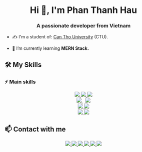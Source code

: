 <h1 align="center">Hi 👋, I'm Phan Thanh Hau</h1>
<h3 align="center">A passionate developer from Vietnam </h3>

- ✍ I'm a student of: [Can Tho University](https://www.ctu.edu.vn/) (CTU).

- 🌱 I’m currently learning **MERN Stack.**




## 🛠️ My Skills
### ⚡ Main skills
<p align="center">
  <a href="https://www.w3schools.com/html/" alt="HTML" target="_blank">
    <img src="https://img.icons8.com/color/50/000000/html-5--v1.png"/>
  </a> 
  <a href="https://www.w3schools.com/css/default.asp" alt="CSS" target="_blank" >
    <img src="https://img.icons8.com/color/50/000000/css3.png"/>
  </a> 
  <a href="https://www.w3schools.com/js/default.asp" alt="JS" target="_blank" >
    <img src="https://img.icons8.com/color/50/000000/javascript--v1.png"/>
  </a> <br>
  <a href="https://nodejs.org/en/" alt="Nodejs" target="_blank" >
    <img src="https://img.icons8.com/color/50/000000/nodejs.png"/>
  </a> &nbsp;
  <a href="https://www.php.net/" alt="PHP" target="_blank" >
    <img src="https://img.icons8.com/officel/50/000000/php-logo.png"/>
  </a> <br>
  <a href="https://vuejs.org/" alt="Vuejs">
    <img src="https://img.icons8.com/color/50/000000/vue-js.png"/>
  </a>
  <a href="https://reactjs.org/" alt="Reactjs">
    <img src="https://img.icons8.com/color/50/000000/react-native.png"/>
  </a> <br>
  <a href="https://www.mongodb.com/cloud/atlas/lp/try2?utm_source=google&utm_campaign=gs_apac_vietnam_search_core_brand_atlas_desktop&utm_term=mongodb&utm_medium=cpc_paid_search&utm_ad=e&utm_ad_campaign_id=12212624377&adgroup=115749709583&gclid=Cj0KCQiAxoiQBhCRARIsAPsvo-xE54P2Cykq2tjsjOcDmCl_7mCJuGUdhUUxfJrrUbQ5eQx5k-rRJDwaApZBEALw_wcB" alt="MogoDB">
    <img src="https://img.icons8.com/color/50/000000/mongodb.png"/>
  </a>
  <a href="https://www.mysql.com/" alt="MySQL">
    <img src="https://img.icons8.com/color/50/000000/mysql-logo.png"/>
  </a>
</p>

## 📫 Contact with me
<p align="center">
  <a href="https://www.facebook.com/hauhau0301" alt="Facebook" target="_blank">
    <img src="https://img.icons8.com/bubbles/50/000000/facebook-new.png"/>
  </a> 
  <a href="https://github.com/haust0301" alt="Github" target="_blank" >
    <img src="https://img.icons8.com/bubbles/50/000000/github.png"/>
  </a> 
  <a href="https://www.youtube.com/channel/UCvJYMsjATmsdaI9kMRmg1Xw" alt="Youtube channel" target="_blank" >
    <img src="https://img.icons8.com/bubbles/50/000000/youtube-squared.png"/>
  </a>
  <a href="https://www.tiktok.com/@tuitenhau" alt="Tiktok" target="_blank" >
    <img src="https://img.icons8.com/bubbles/50/000000/tiktok.png"/>
  </a>
  <a href="mailto:phanthanhhaust@gmail.com" alt="Email" target="_blank" >
    <img src="https://img.icons8.com/bubbles/50/000000/apple-mail.png"/>
  </a>
  <a href="https://www.instagram.com/_thnh.h/" alt="Email">
    <img src="https://img.icons8.com/bubbles/50/000000/instagram-new--v2.png"/>
  </a>
</p>
